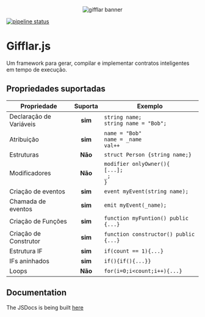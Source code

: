 <div align="center">
    <img src="https://i.imgur.com/mwbuYqE.png" alt="gifflar banner"/>
</div>

[![pipeline status](https://gitlab.com/lif-uesc/gifflar/badges/master/pipeline.svg)](https://gitlab.com/lif-uesc/gifflar/-/commits/master)

# Gifflar.js

Um framework para gerar, compilar e implementar contratos inteligentes em tempo de execução.

## Propriedades suportadas

| Propriedade             |  Suporta   | Exemplo                                               |
| ----------------------- | :--------: | ----------------------------------------------------- |
| Declaração de Variáveis | <b>sim</b> | `string name;`<br/> `string name = "Bob";`            |
| Atribuição              | <b>sim</b> | `name = "Bob"`<br/> `name = _name`<br/> `val++`       |
| Estruturas              | <b>Não</b> | `struct Person {string name;}`                        |
| Modificadores           | <b>Não</b> | `modifier onlyOwner(){`<br/>`[...];`<br/>`_;`<br/>`}` |
| Criação de eventos      | <b>sim</b> | `event myEvent(string name);`                         |
| Chamada de eventos      | <b>sim</b> | `emit myEvent(_name);`                                |
| Criação de Funções      | <b>sim</b> | `function myFuntion() public {...}`                   |
| Criação de Construtor   | <b>sim</b> | `function constructor() public {...}`                 |
| Estrutura IF            | <b>sim</b> | `if(count == 1){...}`                                 |
| IFs aninhados           | <b>sim</b> | `if(){if(){...}}`                                     |
| Loops                   | <b>Não</b> | `for(i=0;i<count;i++){...}`                           |

## Documentation

The JSDocs is being built [here](https://lif-uesc.gitlab.io/gifflar/docs/gifflar/1.0.0/index.html)
